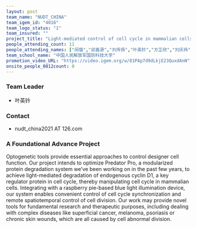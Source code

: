 ```yaml
---
layout: post
team_name: "NUDT_CHINA"
team_igem_id: "4016"
team_logo_status: "1"
team_insured: ""
project_title: "Light-mediated control of cell cycle in mammalian cells"
people_attending_count: 11
people_attending_names: ["闵璐","邱鑫源","刘传扬","叶英钤","方芷欣","刘庆祎","胡玉","李芊谊","李泳江","王雨璇","谢聪"]
team_school_name: "中国人民解放军国防科技大学"
promotion_video_URL: "https://video.igem.org/w/81PAp7d9dLkjE23QuxdAnN"
onsite_people_0812count: 0
---
```



### Team Leader
* 叶英钤

### Contact
* nudt_china2021 AT 126.com

### A Foundational Advance Project

Optogenetic tools provide essential approaches to control designer cell function. Our project intends to optimize Predator Pro, a modularized protein degradation system we’ve been working on in the past few years, to achieve light-mediated degradation of endogenous cyclin D1, a key regulator protein in cell cycle, thereby manipulating cell cycle in mammalian cells. Integrating with a raspberry pie-based blue light illumination device, our system enables convenient control of cell cycle synchronization and remote spatiotemporal control of cell division. Our work may provide novel tools for fundamental research and therapeutic purposes, including dealing with complex diseases like superficial cancer, melanoma, psoriasis or chronic skin wounds, which are all caused by cell abnormal division.
